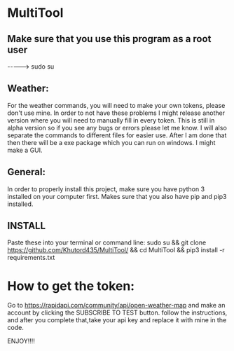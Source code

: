 # MultiTool
## Make sure that you use this program as a root user
-----> sudo su
## Weather:
For the weather commands, you will need to make your own tokens, please don't use mine. 
In order to not have these problems I might release another version where you will need to manually fill in every token. 
This is still in alpha version so if you see any bugs or errors please let me know. I will also separate the commands to different files for easier use. After I am done that then there will be a exe package which you can run on windows. I might make a GUI.

## General:
In order to properly install this project, make sure you have python 3 installed on your computer first.
Makes sure that you also have pip and pip3 installed.

## INSTALL

Paste these into your terminal or command  line:   sudo su
&& git clone https://github.com/Khutord435/MultiTool/
&& cd MultiTool
&& pip3 install -r requirements.txt
# How to get the token:
Go to https://rapidapi.com/community/api/open-weather-map and make an account by clicking the SUBSCRIBE TO TEST button. follow the instructions, and after you complete that,take your api key and replace it with mine in the code.







ENJOY!!!!
 

